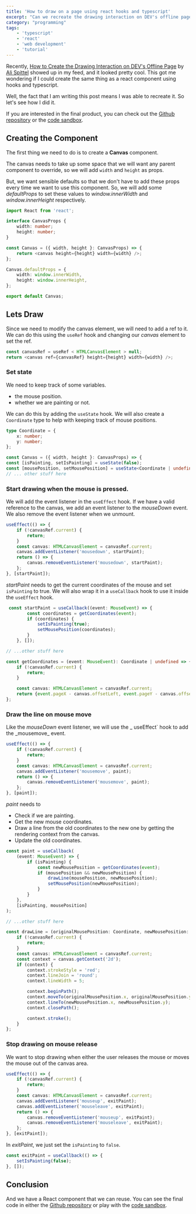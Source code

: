 ```yaml
---
title: 'How to draw on a page using react hooks and typescript'
excerpt: "Can we recreate the drawing interaction on DEV's offline page as a React Component using Hooks and Typescript? Let's find out"
category: "programming"
tags:
    - 'typescript'
    - 'react'
    - 'web development'
    - 'tutorial'
---
```


Recently, [How to Create the Drawing Interaction on DEV's Offline Page](https://dev.to/aspittel/how-to-create-the-drawing-interaction-on-dev-s-offline-page-1mbe) by [Ali Spittel](https://dev.to/aspittel) showed up in my feed, and it looked pretty cool. This got me wondering if I could create the same thing as a react component using hooks and typescript.

Well, the fact that I am writing this post means I was able to recreate it. So let's see how I did it.

If you are interested in the final product, you can check out the [Github repository](https://github.com/AnkurSheel/react-drawing-interaction) or the [code sandbox](https://codesandbox.io/s/react-drawing-interaction-bo1ph?from-embed).

## Creating the Component

The first thing we need to do is to create a **Canvas** component.

The canvas needs to take up some space that we will want any parent component to override, so we will add `width` and `height` as props.

But, we want sensible defaults so that we don't have to add these props every time we want to use this component. So, we will add some _defaultProps_ to set these values to _window.innerWidth_ and _window.innerHeight_ respectively.

```typescript
import React from 'react';

interface CanvasProps {
    width: number;
    height: number;
}

const Canvas = ({ width, height }: CanvasProps) => {
    return <canvas height={height} width={width} />;
};

Canvas.defaultProps = {
    width: window.innerWidth,
    height: window.innerHeight,
};

export default Canvas;
```

## Lets Draw

Since we need to modify the canvas element, we will need to add a ref to it. We can do this using the `useRef` hook and changing our _canvas_ element to set the ref.

```typescript
const canvasRef = useRef < HTMLCanvasElement > null;
return <canvas ref={canvasRef} height={height} width={width} />;
```

### Set state

We need to keep track of some variables.

-   the mouse position.
-   whether we are painting or not.

We can do this by adding the `useState` hook. We will also create a `Coordinate` type to help with keeping track of mouse positions.

```typescript
type Coordinate = {
    x: number;
    y: number;
};

const Canvas = ({ width, height }: CanvasProps) => {
const [isPainting, setIsPainting] = useState(false);
const [mousePosition, setMousePosition] = useState<Coordinate | undefined>(undefined);
// ... other stuff here
```

### Start drawing when the mouse is pressed.

We will add the event listener in the `useEffect` hook. If we have a valid reference to the canvas, we add an event listener to the _mouseDown_ event. We also remove the event listener when we unmount.

```typescript
useEffect(() => {
    if (!canvasRef.current) {
        return;
    }
    const canvas: HTMLCanvasElement = canvasRef.current;
    canvas.addEventListener('mousedown', startPaint);
    return () => {
        canvas.removeEventListener('mousedown', startPaint);
    };
}, [startPaint]);
```

_startPaint_ needs to get the current coordinates of the mouse and set `isPainting` to true. We will also wrap it in a `useCallback` hook to use it inside the `useEffect` hook.

```typescript
 const startPaint = useCallback((event: MouseEvent) => {
        const coordinates = getCoordinates(event);
        if (coordinates) {
            setIsPainting(true);
            setMousePosition(coordinates);
        }
    }, []);

// ...other stuff here

const getCoordinates = (event: MouseEvent): Coordinate | undefined => {
    if (!canvasRef.current) {
        return;
    }

    const canvas: HTMLCanvasElement = canvasRef.current;
    return {event.pageX - canvas.offsetLeft, event.pageY - canvas.offsetTop};
};
```

### Draw the line on mouse move

Like the _mouseDown_ event listener, we will use the _ useEffect` hook to add the \_mousemove_ event.

```typescript
useEffect(() => {
    if (!canvasRef.current) {
        return;
    }
    const canvas: HTMLCanvasElement = canvasRef.current;
    canvas.addEventListener('mousemove', paint);
    return () => {
        canvas.removeEventListener('mousemove', paint);
    };
}, [paint]);
```

_paint_ needs to

-   Check if we are painting.
-   Get the new mouse coordinates.
-   Draw a line from the old coordinates to the new one by getting the rendering context from the canvas.
-   Update the old coordinates.

```typescript
const paint = useCallback(
    (event: MouseEvent) => {
        if (isPainting) {
            const newMousePosition = getCoordinates(event);
            if (mousePosition && newMousePosition) {
                drawLine(mousePosition, newMousePosition);
                setMousePosition(newMousePosition);
            }
        }
    },
    [isPainting, mousePosition]
);

// ...other stuff here

const drawLine = (originalMousePosition: Coordinate, newMousePosition: Coordinate) => {
    if (!canvasRef.current) {
        return;
    }
    const canvas: HTMLCanvasElement = canvasRef.current;
    const context = canvas.getContext('2d');
    if (context) {
        context.strokeStyle = 'red';
        context.lineJoin = 'round';
        context.lineWidth = 5;

        context.beginPath();
        context.moveTo(originalMousePosition.x, originalMousePosition.y);
        context.lineTo(newMousePosition.x, newMousePosition.y);
        context.closePath();

        context.stroke();
    }
};
```

### Stop drawing on mouse release

We want to stop drawing when either the user releases the mouse or moves the mouse out of the canvas area.

```typescript
useEffect(() => {
    if (!canvasRef.current) {
        return;
    }
    const canvas: HTMLCanvasElement = canvasRef.current;
    canvas.addEventListener('mouseup', exitPaint);
    canvas.addEventListener('mouseleave', exitPaint);
    return () => {
        canvas.removeEventListener('mouseup', exitPaint);
        canvas.removeEventListener('mouseleave', exitPaint);
    };
}, [exitPaint]);
```

In _exitPaint_, we just set the `isPainting` to `false`.

```typescript
const exitPaint = useCallback(() => {
    setIsPainting(false);
}, []);
```

## Conclusion

And we have a React component that we can reuse. You can see the final code in either the [Github repository](https://github.com/AnkurSheel/react-drawing-interaction) or play with the [code sandbox](https://codesandbox.io/s/react-drawing-interaction-bo1ph?from-embed).
